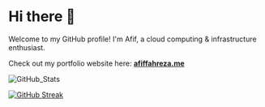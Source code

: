 # Hi there 👋

Welcome to my GitHub profile! I'm Afif, a cloud computing & infrastructure enthusiast.

Check out my portfolio website here: [**afiffahreza.me**](https://afiffahreza.me)

![GitHub_Stats](http://github-profile-summary-cards.vercel.app/api/cards/profile-details?username=afiffahreza&theme=gruvbox)

[![GitHub Streak](https://streak-stats.demolab.com/?user=afiffahreza&theme=dark)](https://git.io/streak-stats)
